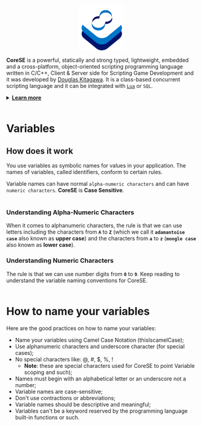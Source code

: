 <p align="center" >
<img src="https://raw.githubusercontent.com/sdkitagawa/corese/master/assets/img/logo.png" height="120px" alt="CoreSE Programming Language logo with 3 squares stacked diagonally in a counterclockwise direction each in a different color. The first is in white, the second is in azure and the third in a dark blue tone almost turning purple. And at the top of the 3 stacked squares there is the logo of the CoreSE programming language (which is pronounced Direction Course and Bearing) which are two letters C facing each other forming an infinity symbol and making a course. Each letter C has two different colors. In the letter C on the left at the top we have the dark blue tone and the azure tone at the bottom, while in the letter C on the right we have the opposite." title="CoresE Programming Language">
</p>

**CoreSE** is a powerful, statically and strong typed, lightweight, embedded and a cross-platform, object-oriented scripting programming language written in C/C++, Client & Server side for Scripting Game Development and it was developed by [Douglas Kitagawa](https://github.com/sdkitagawa). It is a class-based concurrent scripting language and it can be integrated with [`Lua`](https://github.com/lua/lua) or `SQL`.

<details>
<summary id="learn_more"><b><a href="#learn_more">Learn more</b></a></summary>
<ul>
	<li><a href="./hello_world.md">Hello World</a></li>
	<li><a href="./variables.md">Variables</a></li>
	<li><a href="./declaring_variables.md">Declaring Variables</a></li>
	<li><a href="./prefix_operator.md">Prefix Operator</a></li>
	<li><a href="./variable_scope.md">Variable Scope</a></li>
	<li><a href="./prefix_global_variables.md">Prefix Global Variables</a></li>
	<li><a href="./prefix_ai_variables.md">Prefix AI Variables</a></li>
	<li><a href="./prefix_global_constant_variables.md">Prefix Global Constant Variables</a></li>
	<li><a href="./prefix_local_constant_variables.md">Prefix Local Constant Variables</a></li>
	<li><a href="./prefix_instance_variables.md">Prefix Instance Variables</a></li>
	<li><a href="./postfix_data_type_variables.md">Postfix Data Type Variables</a></li>
	<li><a href="./array_data_type_variables.md">Array Data Type Variables</a></li>
	<li><a href="./if_and_else_statement.md">If & Else Statement</a></li>
	<li><a href="./switch_and_case_statement.md">Switch & Case Statement</a></li>
	<li><a href="./while_statement.md">While Statement</a></li>
	<li><a href="./for_statement.md">For Statement</a></li>
	<li><a href="./do_statement.md">Do Statement</a></li>
	<li><a href="./freeloop_statement.md">Freeloop Statement</a></li>
	<li><a href="./function_declarations.md">Function Declarations</a></li>
</ul>
</details>
<br />

# Variables

## How does it work
You use variables as symbolic names for values in your application. The names of variables, called identifiers, conform to certain rules.

Variable names can have normal `alpha-numeric characters` and can have `numeric characters`. **CoreSE** is **Case Sensitive**.
<br />
<br />

### Understanding Alpha-Numeric Characters
When it comes to alphanumeric characters, the rule is that we can use letters including the characters from **`A`** to **`Z`** (which we call it **`adamantoise case`** also known as **upper case**) and the characters from **`a`** to **`z`** (**`moogle case`** also known as **lower case**).
<br />

### Understanding Numeric Characters
The rule is that we can use number digits from **`0`** to **`9`**. Keep reading to understand the variable naming conventions for CoreSE.
<br />
<br />

# How to name your variables
Here are the good practices on how to name your variables:
 - Name your variables using Camel Case Notation (thisIscamelCase);
 - Use alphanumeric characters and underscore character (for special cases);
 - No special characters like: @, #, $, %, !
   - **Note**: these are special characters used for CoreSE to point Variable scoping and such);
 - Names must begin with an alphabetical letter or an underscore not a number;
 - Variable names are case-sensitive;
 - Don't use contractions or abbreviations;
 - Variable names should be descriptive and meaningful;
 - Variables can't be a keyword reserved by the programming language built-in functions or such.